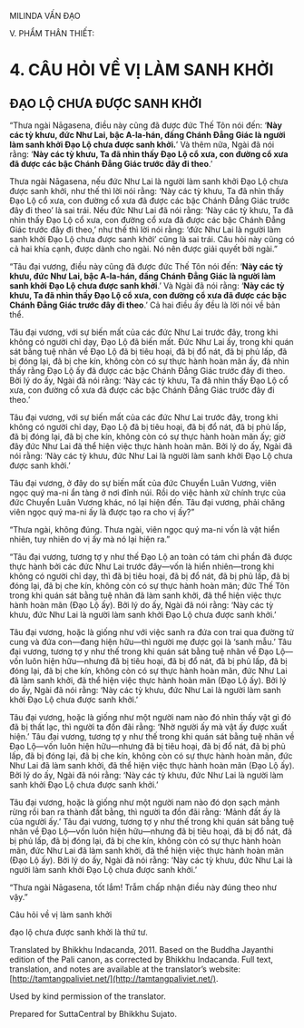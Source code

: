  

MILINDA VẤN ĐẠO

V. PHẨM THÂN THIẾT:

# 4\. CÂU HỎI VỀ VỊ LÀM SANH KHỞI

## ĐẠO LỘ CHƯA ĐƯỢC SANH KHỞI

“Thưa ngài Nāgasena, điều này cũng đã được đức Thế Tôn nói đến: ‘**Này các tỳ khưu, đức Như Lai, bậc A-la-hán, đấng Chánh Đẳng Giác là người làm sanh khởi Đạo Lộ chưa được sanh khởi.**’ Và thêm nữa, Ngài đã nói rằng: ‘**Này các tỳ khưu, Ta đã nhìn thấy Đạo Lộ cổ xưa, con đường cổ xưa đã được các bậc Chánh Đẳng Giác trước đây đi theo**.’

Thưa ngài Nāgasena, nếu đức Như Lai là người làm sanh khởi Đạo Lộ chưa được sanh khởi, như thế thì lời nói rằng: ‘Này các tỳ khưu, Ta đã nhìn thấy Đạo Lộ cổ xưa, con đường cổ xưa đã được các bậc Chánh Đẳng Giác trước đây đi theo’ là sai trái. Nếu đức Như Lai đã nói rằng: ‘Này các tỳ khưu, Ta đã nhìn thấy Đạo Lộ cổ xưa, con đường cổ xưa đã được các bậc Chánh Đẳng Giác trước đây đi theo,’ như thế thì lời nói rằng: ‘đức Như Lai là người làm sanh khởi Đạo Lộ chưa được sanh khởi’ cũng là sai trái. Câu hỏi này cũng có cả hai khía cạnh, được dành cho ngài. Nó nên được giải quyết bởi ngài.”

“Tâu đại vương, điều này cũng đã được đức Thế Tôn nói đến: ‘**Này các tỳ khưu, đức Như Lai, bậc A-la-hán, đấng Chánh Đẳng Giác là người làm sanh khởi Đạo Lộ chưa được sanh khởi**.’ Và Ngài đã nói rằng: ‘**Này các tỳ khưu, Ta đã nhìn thấy Đạo Lộ cổ xưa, con đường cổ xưa đã được các bậc Chánh Đẳng Giác trước đây đi theo**.’ Cả hai điều ấy đều là lời nói về bản thể.

Tâu đại vương, với sự biến mất của các đức Như Lai trước đây, trong khi không có người chỉ dạy, Đạo Lộ đã biến mất. Đức Như Lai ấy, trong khi quán sát bằng tuệ nhãn về Đạo Lộ đã bị tiêu hoại, đã bị đổ nát, đã bị phủ lấp, đã bị đóng lại, đã bị che kín, không còn có sự thực hành hoàn mãn ấy, đã nhìn thấy rằng Đạo Lộ ấy đã được các bậc Chánh Đẳng Giác trước đây đi theo. Bởi lý do ấy, Ngài đã nói rằng: ‘Này các tỳ khưu, Ta đã nhìn thấy Đạo Lộ cổ xưa, con đường cổ xưa đã được các bậc Chánh Đẳng Giác trước đây đi theo.’

Tâu đại vương, với sự biến mất của các đức Như Lai trước đây, trong khi không có người chỉ dạy, Đạo Lộ đã bị tiêu hoại, đã bị đổ nát, đã bị phủ lấp, đã bị đóng lại, đã bị che kín, không còn có sự thực hành hoàn mãn ấy; giờ đây đức Như Lai đã thể hiện việc thực hành hoàn mãn. Bởi lý do ấy, Ngài đã nói rằng: ‘Này các tỳ khưu, đức Như Lai là người làm sanh khởi Đạo Lộ chưa được sanh khởi.’

Tâu đại vương, ở đây do sự biến mất của đức Chuyển Luân Vương, viên ngọc quý ma-ni ẩn tàng ở nơi đỉnh núi. Rồi do việc hành xử chính trực của đức Chuyển Luân Vương khác, nó lại hiện đến. Tâu đại vương, phải chăng viên ngọc quý ma-ni ấy là được tạo ra cho vị ấy?”

“Thưa ngài, không đúng. Thưa ngài, viên ngọc quý ma-ni vốn là vật hiển nhiên, tuy nhiên do vị ấy mà nó lại hiện ra.”

“Tâu đại vương, tương tợ y như thế Đạo Lộ an toàn có tám chi phần đã được thực hành bởi các đức Như Lai trước đây—vốn là hiển nhiên—trong khi không có người chỉ dạy, thì đã bị tiêu hoại, đã bị đổ nát, đã bị phủ lấp, đã bị đóng lại, đã bị che kín, không còn có sự thực hành hoàn mãn; đức Thế Tôn trong khi quán sát bằng tuệ nhãn đã làm sanh khởi, đã thể hiện việc thực hành hoàn mãn (Đạo Lộ ấy). Bởi lý do ấy, Ngài đã nói rằng: ‘Này các tỳ khưu, đức Như Lai là người làm sanh khởi Đạo Lộ chưa được sanh khởi.’

Tâu đại vương, hoặc là giống như với việc sanh ra đứa con trai qua đường tử cung và đứa con—đang hiện hữu—thì người mẹ được gọi là ‘sanh mẫu.’ Tâu đại vương, tương tợ y như thế trong khi quán sát bằng tuệ nhãn về Đạo Lộ—vốn luôn hiện hữu—nhưng đã bị tiêu hoại, đã bị đổ nát, đã bị phủ lấp, đã bị đóng lại, đã bị che kín, không còn có sự thực hành hoàn mãn, đức Như Lai đã làm sanh khởi, đã thể hiện việc thực hành hoàn mãn (Đạo Lộ ấy). Bởi lý do ấy, Ngài đã nói rằng: ‘Này các tỳ khưu, đức Như Lai là người làm sanh khởi Đạo Lộ chưa được sanh khởi.’

Tâu đại vương, hoặc là giống như một người nam nào đó nhìn thấy vật gì đó đã bị thất lạc, thì người ta đồn đãi rằng: ‘Nhờ người ấy mà vật ấy được xuất hiện.’ Tâu đại vương, tương tợ y như thế trong khi quán sát bằng tuệ nhãn về Đạo Lộ—vốn luôn hiện hữu—nhưng đã bị tiêu hoại, đã bị đổ nát, đã bị phủ lấp, đã bị đóng lại, đã bị che kín, không còn có sự thực hành hoàn mãn, đức Như Lai đã làm sanh khởi, đã thể hiện việc thực hành hoàn mãn (Đạo Lộ ấy). Bởi lý do ấy, Ngài đã nói rằng: ‘Này các tỳ khưu, đức Như Lai là người làm sanh khởi Đạo Lộ chưa được sanh khởi.’

Tâu đại vương, hoặc là giống như một người nam nào đó dọn sạch mảnh rừng rồi ban ra thành đất bằng, thì người ta đồn đãi rằng: ‘Mảnh đất ấy là của người ấy.’ Tâu đại vương, tương tợ y như thế trong khi quán sát bằng tuệ nhãn về Đạo Lộ—vốn luôn hiện hữu—nhưng đã bị tiêu hoại, đã bị đổ nát, đã bị phủ lấp, đã bị đóng lại, đã bị che kín, không còn có sự thực hành hoàn mãn, đức Như Lai đã làm sanh khởi, đã thể hiện việc thực hành hoàn mãn (Đạo Lộ ấy). Bởi lý do ấy, Ngài đã nói rằng: ‘Này các tỳ khưu, đức Như Lai là người làm sanh khởi Đạo Lộ chưa được sanh khởi.’

“Thưa ngài Nāgasena, tốt lắm! Trẫm chấp nhận điều này đúng theo như vậy.”

Câu hỏi về vị làm sanh khởi

đạo lộ chưa được sanh khởi là thứ tư.

Translated by Bhikkhu Indacanda, 2011. Based on the Buddha Jayanthi edition of the Pali canon, as corrected by Bhikkhu Indacanda. Full text, translation, and notes are available at the translator’s website: [http://tamtangpaliviet.net/](http://tamtangpaliviet.net/).

Used by kind permission of the translator.

Prepared for SuttaCentral by Bhikkhu Sujato.